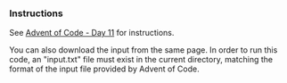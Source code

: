 ### Instructions

See [Advent of Code - Day 11](https://adventofcode.com/2023/day/11) for instructions.

You can also download the input from the same page. In order to run this code, an "input.txt" file must exist in the current directory, matching the format of the input file provided by Advent of Code.